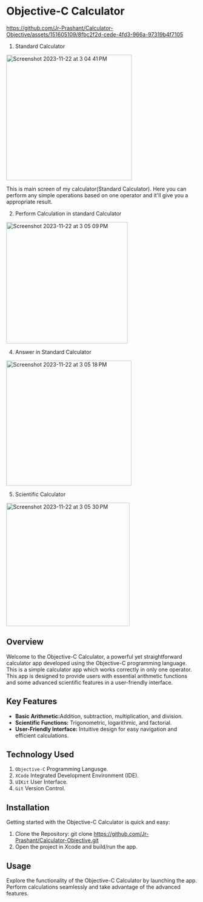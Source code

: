 # Objective-C Calculator

https://github.com/Jr-Prashant/Calculator-Objective/assets/151605109/8fbc2f2d-cede-4fd3-966a-97319b4f7105

1. Standard Calculator

<img width="331" alt="Screenshot 2023-11-22 at 3 04 41 PM" src="https://github.com/Jr-Prashant/Calculator-Objective/assets/151605109/b9df702b-6a49-49fa-9657-6e8b73d5af88">
<p> This is main screen of my calculator(Standard Calculator). Here you can perform any simple operations based on one operator and it'll give you a appropriate result.</p>

2. Perform Calculation in standard Calculator

<img width="320" alt="Screenshot 2023-11-22 at 3 05 09 PM" src="https://github.com/Jr-Prashant/Calculator-Objective/assets/151605109/2c216b86-70d3-46f8-9ad2-40644788f315">

4. Answer in Standard Calculator

<img width="330" alt="Screenshot 2023-11-22 at 3 05 18 PM" src="https://github.com/Jr-Prashant/Calculator-Objective/assets/151605109/c5cc6a83-3108-4f4d-be87-983620343fcd">

5. Scientific Calculator

<img width="325" alt="Screenshot 2023-11-22 at 3 05 30 PM" src="https://github.com/Jr-Prashant/Calculator-Objective/assets/151605109/e7b1c2b3-0eed-4a3a-a6c5-7220c600d842">


## Overview
Welcome to the Objective-C Calculator, a powerful yet straightforward calculator app developed using the Objective-C programming language. This is a simple calculator app which works correctly in only one operator. This app is designed to provide users with essential arithmetic functions and some advanced scientific features in a user-friendly interface.

## Key Features
* <strong>Basic Arithmetic:</strong>Addition, subtraction, multiplication, and division.
* <strong>Scientific Functions:</strong> Trigonometric, logarithmic, and factorial.
* <strong>User-Friendly Interface:</strong> Intuitive design for easy navigation and efficient calculations.

## Technology Used
1. `Objective-C` Programming Langusge.
2. `XCode` Integrated Development Environment (IDE).
3. `UIKit` User Interface.
4. `Git` Version Control.

## Installation
Getting started with the Objective-C Calculator is quick and easy:
1. Clone the Repository: git clone https://github.com/Jr-Prashant/Calculator-Objective.git
2. Open the project in Xcode and build/run the app.

## Usage
Explore the functionality of the Objective-C Calculator by launching the app. Perform calculations seamlessly and take advantage of the advanced features.
